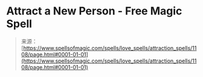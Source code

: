 <!--yml
category: 未分类
date: 2024-06-12 18:33:55
-->

# Attract a New Person - Free Magic Spell

> 来源：[https://www.spellsofmagic.com/spells/love_spells/attraction_spells/1108/page.html#0001-01-01](https://www.spellsofmagic.com/spells/love_spells/attraction_spells/1108/page.html#0001-01-01)